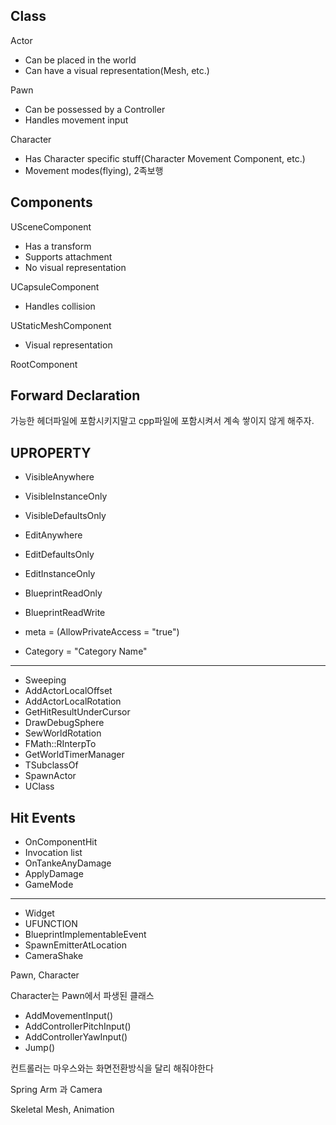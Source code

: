 ## Class

Actor
- Can be placed in the world
- Can have a visual representation(Mesh, etc.)

Pawn
- Can be possessed by a Controller
- Handles movement input

Character
- Has Character specific stuff(Character Movement Component, etc.)
- Movement modes(flying), 2족보행


## Components

USceneComponent
- Has a transform
- Supports attachment
- No visual representation

UCapsuleComponent
- Handles collision

UStaticMeshComponent
- Visual representation

RootComponent

## Forward Declaration

가능한 헤더파일에 포함시키지말고 cpp파일에 포함시켜서 계속 쌓이지 않게 해주자.

## UPROPERTY

- VisibleAnywhere
- VisibleInstanceOnly
- VisibleDefaultsOnly

- EditAnywhere
- EditDefaultsOnly
- EditInstanceOnly

- BlueprintReadOnly
- BlueprintReadWrite

- meta = (AllowPrivateAccess = "true")
- Category = "Category Name"

----------------------

- Sweeping
- AddActorLocalOffset
- AddActorLocalRotation
- GetHitResultUnderCursor
- DrawDebugSphere
- SewWorldRotation
- FMath::RInterpTo
- GetWorldTimerManager
- TSubclassOf
- SpawnActor
- UClass

## Hit Events

- OnComponentHit
- Invocation list
- OnTankeAnyDamage
- ApplyDamage
- GameMode

-----------------------------

- Widget
- UFUNCTION
- BlueprintImplementableEvent
- SpawnEmitterAtLocation
- CameraShake

Pawn, Character

Character는 Pawn에서 파생된 클래스

- AddMovementInput()
- AddControllerPitchInput()
- AddControllerYawInput()
- Jump()

컨트롤러는 마우스와는 화면전환방식을 달리 해줘야한다

Spring Arm 과 Camera

Skeletal Mesh, Animation